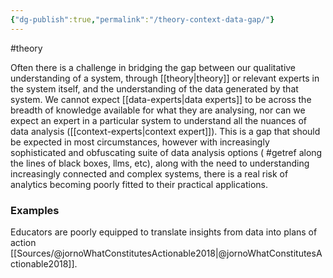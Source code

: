 ```yaml
---
{"dg-publish":true,"permalink":"/theory-context-data-gap/"}
---
```


#theory

Often there is a challenge in bridging the gap between our qualitative understanding of a system, through [[theory\|theory]] or relevant experts in the system itself, and the understanding of the data generated by that system. We cannot expect [[data-experts\|data experts]] to be across the breadth of knowledge available for what they are analysing, nor can we expect an expert in a particular system to understand all the nuances of data analysis ([[context-experts\|context expert]]). This is a gap that should be expected in most circumstances, however with increasingly sophisticated and obfuscating suite of data analysis options ( #getref along the lines of black boxes, llms, etc), along with the need to understanding increasingly connected and complex systems, there is a real risk of analytics becoming poorly fitted to their practical applications.


### Examples

Educators are poorly equipped to translate insights from data into plans of action [[Sources/@jornoWhatConstitutesActionable2018\|@jornoWhatConstitutesActionable2018]].
